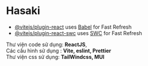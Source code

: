 # Hasaki

- [@vitejs/plugin-react](https://github.com/vitejs/vite-plugin-react/blob/main/packages/plugin-react/README.md) uses [Babel](https://babeljs.io/) for Fast Refresh
- [@vitejs/plugin-react-swc](https://github.com/vitejs/vite-plugin-react-swc) uses [SWC](https://swc.rs/) for Fast Refresh<br>


Thư viện code sử dụng: **ReactJS**, <br>
Các cấu hình sử dụng : **Vite, eslint, Prettier** <br>
Thư viện css sử dụng: **TailWindcss, MUI** <br>
